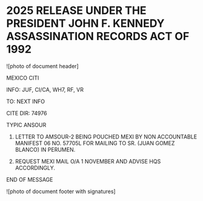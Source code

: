 # 2025 RELEASE UNDER THE PRESIDENT JOHN F. KENNEDY ASSASSINATION RECORDS ACT OF 1992

![photo of document header]

MEXICO CITI

INFO: JUF, CI/CA, WH7, RF, VR

TO: NEXT INFO

CITE DIR: 74976

TYPIC ANSOUR

1. LETTER TO AMSOUR-2 BEING POUCHED MEXI BY NON ACCOUNTABLE MANIFEST
   06
   NO. 57705L FOR MAILING TO SR. (JUAN GOMEZ BLANCO) IN PERUMEN.

2. REQUEST MEXI MAIL O/A 1 NOVEMBER AND ADVISE HQS ACCORDINGLY.

END OF MESSAGE

![photo of document footer with signatures]
